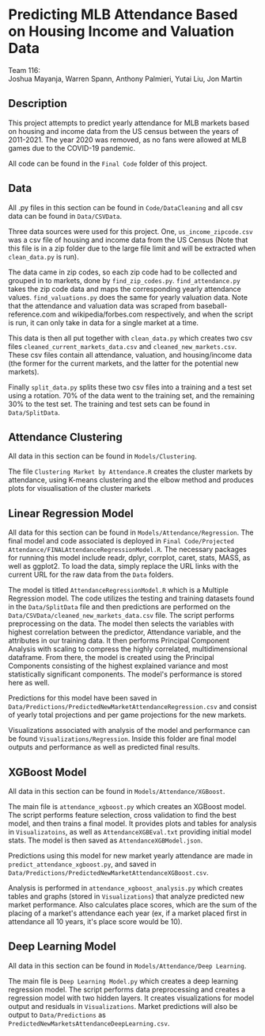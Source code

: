# Predicting MLB Attendance Based on Housing Income and Valuation Data
Team 116:
<br />Joshua Mayanja, Warren Spann, Anthony Palmieri, Yutai Liu, Jon Martin

## Description
This project attempts to predict yearly attendance for MLB markets based on housing and income data from the US census between the years of 2011-2021. The year 2020 was removed, as no fans were allowed at MLB games due to the COVID-19 pandemic.

All code can be found in the `Final Code` folder of this project.

## Data
All .py files in this section can be found in `Code/DataCleaning` and all csv data can be found in `Data/CSVData`.

Three data sources were used for this project. One, `us_income_zipcode.csv` was a csv file of housing and income data from the US Census (Note that this file is in a zip folder due to the large file limit and will be extracted when `clean_data.py` is run). 

The data came in zip codes, so each zip code had to be collected and grouped in to markets, done by `find_zip_codes.py`. `find_attendance.py` takes the zip code data and maps the corresponding yearly attendance values. `find_valuations.py` does the same for yearly valuation data. Note that the attendance and valuation data was scraped from baseball-reference.com and wikipedia/forbes.com respectively, and when the script is run, it can only take in data for a single market at a time. 

This data is then all put together with `clean_data.py` which creates two csv files `cleaned_current_markets_data.csv` and `cleaned_new_markets.csv`. These csv files contain all attendance, valuation, and housing/income data (the former for the current markets, and the latter for the potential new markets).

Finally `split_data.py` splits these two csv files into a training and a test set using a rotation. 70% of the data went to the training set, and the remaining 30% to the test set. The training and test sets can be found in `Data/SplitData`.

## Attendance Clustering
All data in this section can be found in `Models/Clustering`.

The file `Clustering Market by Attendance.R` creates the cluster markets by attendance, using K-means clustering and the elbow method and produces plots for visualisation of the cluster markets

## Linear Regression Model
All data for this section can be found in `Models/Attendance/Regression`. The final model and code associated is deployed in `Final Code/Projected Attendance/FINALAttendanceRegressionModel.R`. The necessary packages for running this model include readr, dplyr, corrplot, caret, stats, MASS, as well as ggplot2. To load the data, simply replace the URL links with the current URL for the raw data from the `Data` folders.

The model is titled `AttendanceRegressionModel.R` which is a Multiple Regression model. The code utilizes the testing and training datasets found in the `Data/SplitData` file and then predictions are performed on the `Data/CSVData/cleaned_new_markets_data.csv` file. The script performs preprocessing on the data. The model then selects the variables with highest correlation between the predictor, Attendance variable, and the attributes in our training data. It then performs Principal Component Analysis with scaling to compress the highly correlated, multidimensional dataframe. From there, the model is created using the Principal Components consisting of the highest explained variance and most statistically significant components. The model's performance is stored here as well.

Predictions for this model have been saved in `Data/Predictions/PredictedNewMarketAttendanceRegression.csv` and consist of yearly total projections and per game projections for the new markets. 

Visualizations associated with analysis of the model and performance can be found `Visualizations/Regression`. Inside this folder are final model outputs and performance as well as predicted final results.

## XGBoost Model
All data in this section can be found in `Models/Attendance/XGBoost`.

The main file is `attendance_xgboost.py` which creates an XGBoost model. The script performs feature selection, cross validation to find the best model, and then trains a final model. It provides plots and tables for analysis in `Visualizatoins`, as well as `AttendanceXGBEval.txt` providing initial model stats. The model is then saved as `AttendanceXGBModel.json`.

Predictions using this model for new market yearly attendance are made in `predict_attendance_xgboost.py`, and saved in `Data/Predictions/PredictedNewMarketAttendanceXGBoost.csv`.

Analysis is performed in `attendance_xgboost_analysis.py` which creates tables and graphs (stored in `Visualizations`) that analyze predicted new market performance. Also calculates place scores, which are the sum of the placing of a market's attendance each year (ex, if a market placed first in attendance all 10 years, it's place score would be 10).

## Deep Learning Model
All data in this section can be found in `Models/Attendance/Deep Learning`.

The main file is `Deep Learning Model.py` which creates a deep learning regression model. The script performs data preprocessing and creates a regression model with two hidden layers. It creates visualizations for model output and residuals in `Visualizations`. Market predictions will also be output to `Data/Predictions` as `PredictedNewMarketsAttendanceDeepLearning.csv`.
